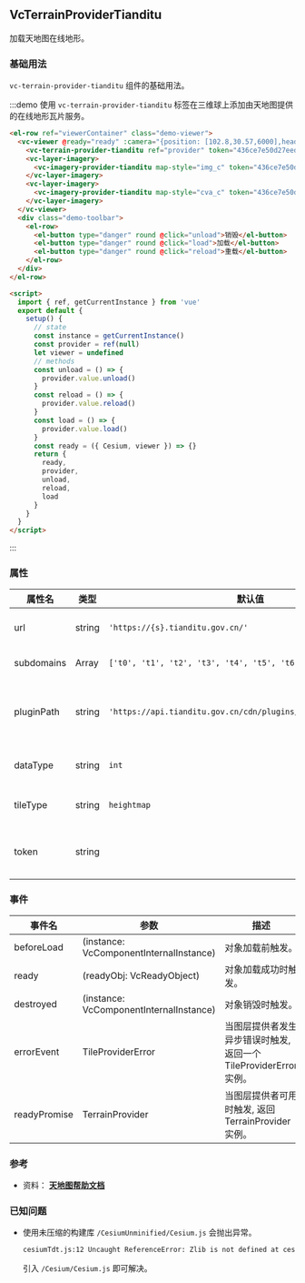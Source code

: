 <!--
 * @Author: zouyaoji@https://github.com/zouyaoji
 * @Date: 2022-02-19 00:16:21
 * @LastEditTime: 2022-04-08 13:50:22
 * @LastEditors: zouyaoji
 * @Description:
 * @FilePath: \vue-cesium@next\website\docs\zh-CN\providers\vc-terrain-provider-tianditu.md
-->
<!--
 * @Author: zouyaoji@https://github.com/zouyaoji
 * @Date: 2021-07-13 18:01:38
 * @LastEditTime: 2022-04-08 13:50:11
 * @LastEditors: zouyaoji
 * @Description:
 * @FilePath: \vue-cesium@next\website\docs\zh-CN\providers\vc-terrain-provider-tianditu.md
-->

## VcTerrainProviderTianditu

加载天地图在线地形。

### 基础用法

`vc-terrain-provider-tianditu` 组件的基础用法。

:::demo 使用 `vc-terrain-provider-tianditu` 标签在三维球上添加由天地图提供的在线地形瓦片服务。

```html
<el-row ref="viewerContainer" class="demo-viewer">
  <vc-viewer @ready="ready" :camera="{position: [102.8,30.57,6000],heading: 162, pitch: -18.25, roll: 0.05}">
    <vc-terrain-provider-tianditu ref="provider" token="436ce7e50d27eede2f2929307e6b33c0"></vc-terrain-provider-tianditu>
    <vc-layer-imagery>
      <vc-imagery-provider-tianditu map-style="img_c" token="436ce7e50d27eede2f2929307e6b33c0"></vc-imagery-provider-tianditu>
    </vc-layer-imagery>
    <vc-layer-imagery>
      <vc-imagery-provider-tianditu map-style="cva_c" token="436ce7e50d27eede2f2929307e6b33c0"></vc-imagery-provider-tianditu>
    </vc-layer-imagery>
  </vc-viewer>
  <div class="demo-toolbar">
    <el-row>
      <el-button type="danger" round @click="unload">销毁</el-button>
      <el-button type="danger" round @click="load">加载</el-button>
      <el-button type="danger" round @click="reload">重载</el-button>
    </el-row>
  </div>
</el-row>

<script>
  import { ref, getCurrentInstance } from 'vue'
  export default {
    setup() {
      // state
      const instance = getCurrentInstance()
      const provider = ref(null)
      let viewer = undefined
      // methods
      const unload = () => {
        provider.value.unload()
      }
      const reload = () => {
        provider.value.reload()
      }
      const load = () => {
        provider.value.load()
      }
      const ready = ({ Cesium, viewer }) => {}
      return {
        ready,
        provider,
        unload,
        reload,
        load
      }
    }
  }
</script>
```

:::

### 属性

<!-- prettier-ignore -->
| 属性名 | 类型 | 默认值 | 描述 |
| --------------- | ------- | -------------------------------- | ------------------------------------------------------------------- |
| url | string | `'https://{s}.tianditu.gov.cn/'` | `required` 指定服务地址。 |
| subdomains | Array  | `['t0', 't1', 't2', 't3', 't4', 't5', 't6', 't7']` | 指定轮询子域名。 |
| pluginPath | string | `'https://api.tianditu.gov.cn/cdn/plugins/cesium/cesiumTdt.js'` | `optional` 指定天地图地形插件库地址。 |
| dataType | string | `int` | `optional` 指定数据类型。 |
| tileType | string | `heightmap` | `optional` 指定瓦片类型。 |
| token | string | | `optional` 指定天地图服务秘钥。 |

### 事件

| 事件名       | 参数                                    | 描述                                                              |
| ------------ | --------------------------------------- | ----------------------------------------------------------------- |
| beforeLoad   | (instance: VcComponentInternalInstance) | 对象加载前触发。                                                  |
| ready        | (readyObj: VcReadyObject)               | 对象加载成功时触发。                                              |
| destroyed    | (instance: VcComponentInternalInstance) | 对象销毁时触发。                                                  |
| errorEvent   | TileProviderError                       | 当图层提供者发生异步错误时触发, 返回一个 TileProviderError 实例。 |
| readyPromise | TerrainProvider                         | 当图层提供者可用时触发, 返回 TerrainProvider 实例。               |

### 参考

- 资料： **[天地图帮助文档](http://lbs.tianditu.gov.cn/docs/#/sanwei/)**

### 已知问题

- 使用未压缩的构建库 `/CesiumUnminified/Cesium.js` 会抛出异常。
  ```html
  cesiumTdt.js:12 Uncaught ReferenceError: Zlib is not defined at cesiumTdt.js:12 at XMLHttpRequest.i.onreadystatechange (cesiumTdt.js:12)
  ```
  引入 `/Cesium/Cesium.js` 即可解决。
